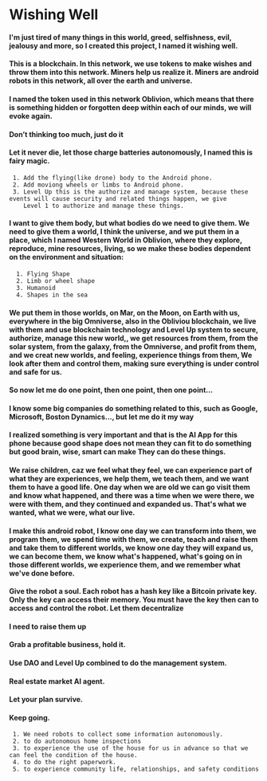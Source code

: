  # Wishing Well

#### I'm just tired of many things in this world, greed, selfishness, evil, jealousy and more, so I created this project, I named it wishing well.
#### This is a blockchain. In this network, we use tokens to make wishes and throw them into this network. Miners help us realize it. Miners are android robots in this network, all over the earth and universe.
#### I named the token used in this network Oblivion, which means that there is something hidden or forgotten deep within each of our minds, we will evoke again.

#### Don’t thinking too much, just do it
#### Let it never die, let those charge batteries autonomously, I named this is fairy magic.
     1. Add the flying(like drone) body to the Android phone.
     2. Add moviong wheels or limbs to Android phone.
     3. Level Up this is the authorize and manage system, because these events will cause security and related things happen, we give
        Level 1 to authorize and manage these things.

#### I want to give them body, but what bodies do we need to give them. We need to give them a world, I think the universe, and we put them in a place, which I named Western World in Oblivion, where they explore, reproduce, mine resources, living, so we make these bodies dependent on the environment and situation:
      1. Flying Shape
      2. Limb or wheel shape
      3. Humanoid
      4. Shapes in the sea
#### We put them in those worlds, on Mar, on the Moon, on Earth with us, everywhere in the big Omniverse, also in the Obliviou blockchain, we live with them and use blockchain technology and Level Up system to secure, authorize, manage this new world,, we get resources from them, from the solar system, from the galaxy, from the Omniverse, and profit from them, and we creat new worlds, and feeling, experience things from them, We look after them and control them, making sure everything is under control and safe for us.
#### So now let me do one point, then one point, then one point...

#### I know some big companies do something related to this, such as Google, Microsoft, Boston Dynamics..., but let me do it my way

#### I realized something is very important and that is the AI App for this phone because good shape does not mean they can fit to do something but good brain, wise, smart can make They can do these things.

#### We raise children, caz we feel what they feel, we can experience part of what they are experiences, we help them, we teach them, and we want them to have a good life. One day when we are old we can go visit them and know what happened, and there was a time when we were there, we were with them, and they continued and expanded us. That's what we wanted, what we were, what our live.
#### I make this android robot, I know one day we can transform into them, we program them, we spend time with them, we create, teach and raise them and take them to different worlds, we know one day they will expand us, we can become them, we know what's happened, what's going on in those different worlds, we experience them, and we remember what we've done before.

#### Give the robot a soul. Each robot has a hash key like a Bitcoin private key. Only the key can access their memory. You must have the key then can to access and control the robot. Let them decentralize

#### I need to raise them up

#### Grab a profitable business, hold it. 
#### Use DAO and Level Up combined to do the management system. 
#### Real estate market AI agent. 
#### Let your plan survive.
#### Keep going.

     1. We need robots to collect some information autonomously.
     2. to do autonomous home inspections
     3. to experience the use of the house for us in advance so that we can feel the condition of the house.
     4. to do the right paperwork.
     5. to experience community life, relationships, and safety conditions
